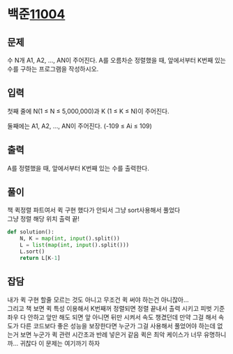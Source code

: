 # 백준[11004](https://www.acmicpc.net/problem/11004)
## 문제
수 N개 A1, A2, ..., AN이 주어진다. A를 오름차순 정렬했을 때, 앞에서부터 K번째 있는 수를 구하는 프로그램을 작성하시오.
## 입력
첫째 줄에 N(1 ≤ N ≤ 5,000,000)과 K (1 ≤ K ≤ N)이 주어진다.

둘째에는 A1, A2, ..., AN이 주어진다. (-109 ≤ Ai ≤ 109)
## 출력
A를 정렬했을 때, 앞에서부터 K번째 있는 수를 출력한다.
## 풀이
책 퀵정렬 파트여서 퀵 구현 했다가 안되서 그냥 sort사용해서 풀었다  
그냥 정렬 해당 위치 출력 끝!
```python
def solution():
	N, K = map(int, input().split())
	L = list(map(int, input().split()))
	L.sort()
	return L[K-1]
```

## 잡담
내가 퀵 구현 할줄 모르는 것도 아니고 무조건 퀵 써야 하는건 아니잖아...  
그리고 책 보면 퀵 특성 이용해서 K번째꺼 정렬되면 정렬 끝내서 출력 시키고 피벗 기준 좌우 다 안하고 앞만 해도 되면 앞 아니면 뒤만 시켜서 속도 챙겼던데 만약 그걸 해서 속도가 다른 코드보다 좋은 성능을 보장한다면 누군가 그걸 사용해서 풀었어야 하는데 없는거 보면 누군가 퀵 관련 시간초과 반례 넣은거 같음 퀵은 최악 케이스가 너무 유명하니까...  귀찮다 이 문제는 여기까기 하자